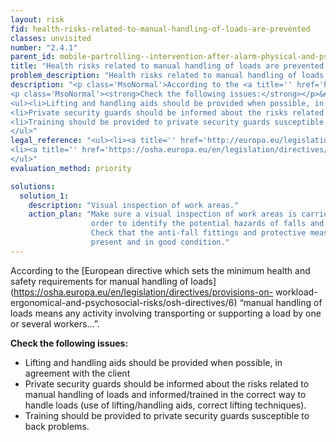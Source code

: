 ```yaml
---
layout: risk
fid: health-risks-related-to-manual-handling-of-loads-are-prevented
classes: unvisited
number: "2.4.1"
parent_id: mobile-partrolling--intervention-after-alarm-physical-and-psychosocial-workload
title: "Health risks related to manual handling of loads are prevented."
problem_description: "Health risks related to manual handling of loads are not prevented."
description: "<p class='MsoNormal'>According to the <a title='' href='https://osha.europa.eu/en/legislation/directives/provisions-on-workload-ergonomical-and-psychosocial-risks/osh-directives/6' rel='nofollow' target='_blank'>European directive which sets the minimum health and safety requirements for manual handling of loads</a> “manual handling of loads means any activity involving transporting or supporting a load by one or several workers…”.</p>&#13;
<p class='MsoNormal'><strong>Check the following issues:</strong></p>&#13;
<ul><li>Lifting and handling aids should be provided when possible, in agreement with the client</li>&#13;
<li>Private security guards should be informed about the risks related to manual handling of loads and informed/trained in the correct way to handle loads (use of lifting/handling aids, correct lifting techniques). </li>&#13;
<li>Training should be provided to private security guards susceptible to back problems.</li>&#13;
</ul>"
legal_reference: "<ul><li><a title='' href='http://europa.eu/legislation_summaries/employment_and_social_policy/health_hygiene_safety_at_work/c11113_en.htm' rel='nofollow' target='_blank'>89/391/CEE Implementing measures to improve the health and safety of workers (framework directive).</a></li>&#13;
<li><a title='' href='https://osha.europa.eu/en/legislation/directives/provisions-on-workload-ergonomical-and-psychosocial-risks/osh-directives/6' rel='nofollow' target='_blank'>90/269/EEC Directive on the minimum health and safety requirements for the manual handling of loads.</a></li>&#13;
</ul>"
evaluation_method: priority

solutions:
  solution_1:
    description: "Visual inspection of work areas."
    action_plan: "Make sure a visual inspection of work areas is carried out in
                  order to identify the potential hazards of falls and slips.
                  Check that the anti-fall fittings and protective measures are
                  present and in good condition."
---
```

According to the [European directive which sets the minimum health and safety
requirements for manual handling of
loads](https://osha.europa.eu/en/legislation/directives/provisions-on-
workload-ergonomical-and-psychosocial-risks/osh-directives/6) “manual handling
of loads means any activity involving transporting or supporting a load by one
or several workers…”.

**Check the following issues:**

  * Lifting and handling aids should be provided when possible, in agreement with the client
  * Private security guards should be informed about the risks related to manual handling of loads and informed/trained in the correct way to handle loads (use of lifting/handling aids, correct lifting techniques). 
  * Training should be provided to private security guards susceptible to back problems.


